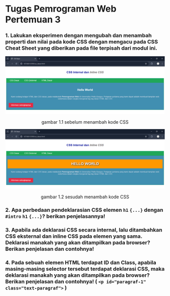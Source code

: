 # Tugas Pemrograman Web Pertemuan 3
### 1. Lakukan eksperimen dengan mengubah dan menambah properti dan nilai pada kode CSS dengan mengacu pada CSS Cheat Sheet yang diberikan pada file terpisah dari modul ini.
![image](ss/4.png)
<p align="center">gambar 1.1 sebelum menambah kode CSS</p>

![image](ss/4a.png)
<p align="center">gambar 1.2 sesudah menambah kode CSS</p>

### 2. Apa perbedaan pendeklarasian CSS elemen `h1` `{...}` dengan `#intro` `h1` `{...}`? berikan penjelasannya!

### 3. Apabila ada deklarasi CSS secara internal, lalu ditambahkan CSS eksternal dan inline CSS pada elemen yang sama. Deklarasi manakah yang akan ditampilkan pada browser? Berikan penjelasan dan contohnya!

### 4. Pada sebuah elemen HTML terdapat ID dan Class, apabila masing-masing selector tersebut terdapat deklarasi CSS, maka deklarasi manakah yang akan ditampilkan pada browser? Berikan penjelasan dan contohnya! ( `<p id="paragraf-1"` `class="text-paragraf">` )
